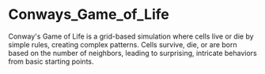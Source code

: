 # Conways_Game_of_Life
Conway's Game of Life is a grid-based simulation where cells live or die by simple rules, creating complex patterns. Cells survive, die, or are born based on the number of neighbors, leading to surprising, intricate behaviors from basic starting points.
